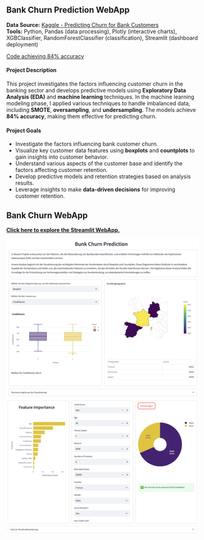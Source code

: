 ## **Bank Churn Prediction WebApp**  

**Data Source:** [Kaggle - Predicting Churn for Bank Customers](https://www.kaggle.com/datasets/adammaus/predicting-churn-for-bank-customers)  
**Tools:** Python, Pandas (data processing), Plotly (interactive charts), XGBClassifier, RandomForestClassifier (classification), Streamlit (dashboard deployment)  

[Code achieving 84% accuracy](https://github.com/RainbowHD/Bank-Customer-Analysis-Retention-and-Churn-Forecasting/blob/main/pages/predicting_notebook.ipynb)

#### **Project Description**  
This project investigates the factors influencing customer churn in the banking sector and develops predictive models using **Exploratory Data Analysis (EDA)** and **machine learning** techniques. In the machine learning modeling phase, I applied various techniques to handle imbalanced data, including **SMOTE**, **oversampling**, and **undersampling**. The models achieve **84% accuracy**, making them effective for predicting churn.

#### **Project Goals**  
- Investigate the factors influencing bank customer churn.
- Visualize key customer data features using **boxplots** and **countplots** to gain insights into customer behavior.
- Understand various aspects of the customer base and identify the factors affecting customer retention.
- Develop predictive models and retention strategies based on analysis results.
- Leverage insights to make **data-driven decisions** for improving customer retention.

## **Bank Churn WebApp**  
[**Click here to explore the Streamlit WebApp.**](https://bank-customer-analysis-retention-and-churn-forecasting.streamlit.app/)

![Visualization of the key customer features](images/first.png)
![Prediction modell](images/second.png)
